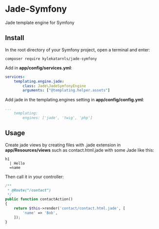 # Jade-Symfony
Jade template engine for Symfony

## Install
In the root directory of your Symfony project, open a
terminal and enter:
```shell
composer require kylekatarnls/jade-symfony
```

Add in **app/config/services.yml**:
```yml
services:
    templating.engine.jade:
        class: Jade\JadeSymfonyEngine
        arguments: ["@templating.helper.assets"]
```

Add jade in the templating.engines setting in **app/config/config.yml**:
```yml
...
    templating:
        engines: ['jade', 'twig', 'php']
```

## Usage
Create jade views by creating files with .jade extension
in **app/Resources/views** such as contact.html.jade with
some Jade like this:
```jade
h1
  | Hello
  =name
```
Then call it in your controller:
```php
/**
 * @Route("/contact")
 */
public function contactAction()
{
    return $this->render('contact/contact.html.jade', [
        'name' => 'Bob',
    ]);
}
```
